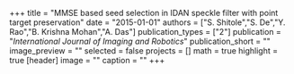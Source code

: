 +++
title = "MMSE based seed selection in IDAN speckle filter with point target preservation"
date = "2015-01-01"
authors = ["S. Shitole","S. De","Y. Rao","B. Krishna Mohan","A. Das"]
publication_types = ["2"]
publication = "_International Journal of Imaging and Robotics_"
publication_short = ""
image_preview = ""
selected = false
projects = []
math = true
highlight = true
[header]
image = ""
caption = ""
+++

